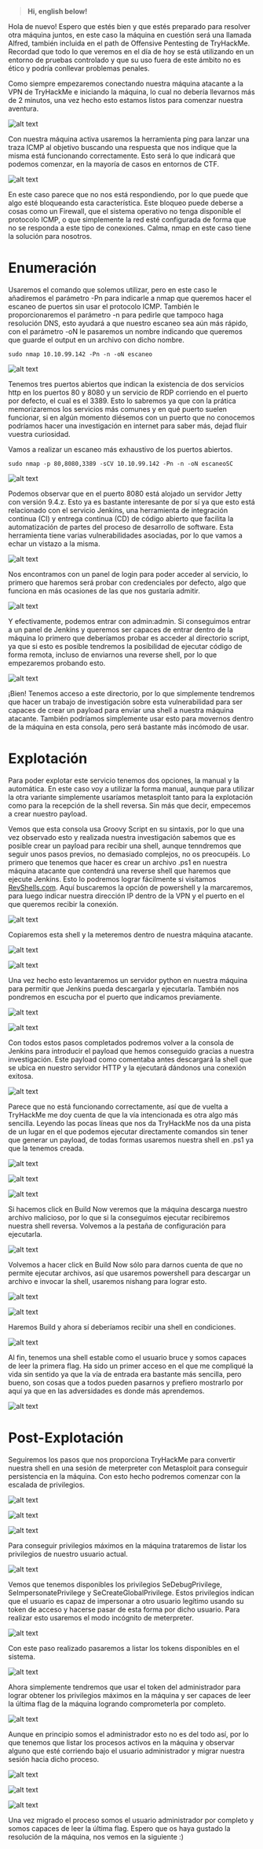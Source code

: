 
> **Hi, english below!**


Hola de nuevo! Espero que estés bien y que estés preparado para resolver otra máquina juntos, en este caso la máquina en cuestión será una llamada Alfred, también incluida en el path de Offensive Pentesting de TryHackMe. Recordad que todo lo que veremos en el día de hoy se está utilizando en un entorno de pruebas controlado y que su uso fuera de este ámbito no es ético y podría conllevar problemas penales.


Como siempre empezaremos conectando nuestra máquina atacante a la VPN de TryHackMe e iniciando la máquina, lo cual no debería llevarnos más de 2 minutos, una vez hecho esto estamos listos para comenzar nuestra aventura.


![alt text](image.png)


Con nuestra máquina activa usaremos la herramienta ping para lanzar una traza ICMP al objetivo buscando una respuesta que nos indique que la misma está funcionando correctamente. Esto será lo que indicará que podemos comenzar, en la mayoría de casos en entornos de CTF.


![alt text](image-1.png)


En este caso parece que no nos está respondiendo, por lo que puede que algo esté bloqueando esta característica. Este bloqueo puede deberse a cosas como un Firewall, que el sistema operativo no tenga disponible el protocolo ICMP, o que simplemente la red esté configurada de forma que no se responda a este tipo de conexiones. Calma, nmap en este caso tiene la solución para nosotros.


# Enumeración


Usaremos el comando que solemos utilizar, pero en este caso le añadiremos el parámetro -Pn para indicarle a nmap que queremos hacer el escaneo de puertos sin usar el protocolo ICMP. También le proporcionaremos el parámetro -n para pedirle que tampoco haga resolución DNS, esto ayudará a que nuestro escaneo sea aún más rápido, con el parámetro -oN le pasaremos un nombre indicando que queremos que guarde el output en un archivo con dicho nombre. 


``` sudo nmap 10.10.99.142 -Pn -n -oN escaneo  ```


![alt text](image-2.png)


Tenemos tres puertos abiertos que indican la existencia de dos servicios http en los puertos 80 y 8080 y un servicio de RDP corriendo en el puerto por defecto, el cual es el 3389. Esto lo sabremos ya que con la prática memorizaremos los servicios más comunes y en qué puerto suelen funcionar, si en algún momento diésemos con un puerto que no conocemos podríamos hacer una investigación en internet para saber más, dejad fluir vuestra curiosidad.


Vamos a realizar un escaneo más exhaustivo de los puertos abiertos.


``` sudo nmap -p 80,8080,3389 -sCV 10.10.99.142 -Pn -n -oN escaneoSC ```


![alt text](image-3.png)


Podemos observar que en el puerto 8080 está alojado un servidor Jetty con versión 9.4.z. Esto ya es bastante interesante de por sí ya que esto está relacionado con el servicio Jenkins, una herramienta de integración continua (CI) y entrega continua (CD) de código abierto que facilita la automatización de partes del proceso de desarrollo de software. Esta herramienta tiene varias vulnerabilidades asociadas, por lo que vamos a echar un vistazo a la misma.


![alt text](image-4.png)


Nos encontramos con un panel de login para poder acceder al servicio, lo primero que haremos será probar con credenciales por defecto, algo que funciona en más ocasiones de las que nos gustaría admitir.


![alt text](image-5.png)


Y efectivamente, podemos entrar con admin:admin. Si conseguimos entrar a un panel de Jenkins y queremos ser capaces de entrar dentro de la máquina lo primero que deberíamos probar es acceder al directorio script, ya que si esto es posible tendremos la posibilidad de ejecutar código de forma remota, incluso de enviarnos una reverse shell, por lo que empezaremos probando esto.


![alt text](image-6.png)


¡Bien! Tenemos acceso a este directorio, por lo que simplemente tendremos que hacer un trabajo de investigación sobre esta vulnerabilidad para ser capaces de crear un payload para enviar una shell a nuestra máquina atacante. También podríamos simplemente usar esto para movernos dentro de la máquina en esta consola, pero será bastante más incómodo de usar. 


# Explotación


Para poder explotar este servicio tenemos dos opciones, la manual y la automática. En este caso voy a utilizar la forma manual, aunque para utilizar la otra variante simplemente usaríamos metasploit tanto para la explotación como para la recepción de la shell reversa. Sin más que decir, empecemos a crear nuestro payload.


Vemos que esta consola usa Groovy Script en su sintaxis, por lo que una vez observado esto y realizada nuestra investigación sabemos que es posible crear un payload para recibir una shell, aunque tenndremos que seguir unos pasos previos, no demasiado complejos, no os preocupéis. Lo primero que tenemos que hacer es crear un archivo .ps1 en nuestra máquina atacante que contendrá una reverse shell que haremos que ejecute Jenkins.
Esto lo podremos lograr fácilmente si visitamos [RevShells.com](https://www.revshells.com/). Aquí buscaremos la opción de powershell y la marcaremos, para luego indicar nuestra dirección IP dentro de la VPN y el puerto en el que queremos recibir la conexión.


![alt text](image-7.png)


Copiaremos esta shell y la meteremos dentro de nuestra máquina atacante.


![alt text](image-8.png)


![alt text](image-9.png)


Una vez hecho esto levantaremos un servidor python en nuestra máquina para permitir que Jenkins pueda descargarla y ejecutarla. También nos pondremos en escucha por el puerto que indicamos previamente.


![alt text](image-10.png)


![alt text](image-11.png)


Con todos estos pasos completados podremos volver a la consola de Jenkins para introducir el payload que hemos conseguido gracias a nuestra investigación. Este payload como comentaba antes descargará la shell que se ubica en nuestro servidor HTTP y la ejecutará dándonos una conexión exitosa.


![alt text](image-13.png)


Parece que no está funcionando correctamente, así que de vuelta a TryHackMe me doy cuenta de que la vía intencionada es otra algo más sencilla. Leyendo las pocas líneas que nos da TryHackMe nos da una pista de un lugar en el que podemos ejecutar directamente comandos sin tener que generar un payload, de todas formas usaremos nuestra shell en .ps1 ya que la tenemos creada.


![alt text](image-14.png)


![alt text](image-15.png)


![alt text](image-16.png)


Si hacemos click en Build Now veremos que la máquina descarga nuestro archivo malicioso, por lo que si la conseguimos ejecutar recibiremos nuestra shell reversa. Volvemos a la pestaña de configuración para ejecutarla.


![alt text](image-17.png)


Volvemos a hacer click en Build Now sólo para darnos cuenta de que no permite ejecutar archivos, así que usaremos powershell para descargar un archivo e invocar la shell, usaremos nishang para lograr esto.


![alt text](image-19.png)


![alt text](image-18.png)


Haremos Build y ahora sí deberíamos recibir una shell en condiciones.


![alt text](image-20.png)


Al fin, tenemos una shell estable como el usuario bruce y somos capaces de leer la primera flag. Ha sido un primer acceso en el que me compliqué la vida sin sentido ya que la vía de entrada era bastante más sencilla, pero bueno, son cosas que a todos pueden pasarnos y prefiero mostrarlo por aquí ya que en las adversidades es donde más aprendemos.


![alt text](image-21.png)



# Post-Explotación


Seguiremos los pasos que nos proporciona TryHackMe para convertir nuestra shell en una sesión de meterpreter con Metasploit para conseguir persistencia en la máquina. Con esto hecho podremos comenzar con la escalada de privilegios.


![alt text](image-25.png)


![alt text](image-22.png)


![alt text](image-24.png)


Para conseguir privilegios máximos en la máquina trataremos de listar los privilegios de nuestro usuario actual.


![alt text](image-26.png)


Vemos que tenemos disponibles los privilegios SeDebugPrivilege, SeImpersonatePrivilege y SeCreateGlobalPrivilege. Estos privilegios indican que el usuario es capaz de impersonar a otro usuario legítimo usando su token de acceso y hacerse pasar de esta forma por dicho usuario. Para realizar esto usaremos el modo incógnito de meterpreter.


![alt text](image-27.png)


Con este paso realizado pasaremos a listar los tokens disponibles en el sistema.


![alt text](image-28.png)


Ahora simplemente tendremos que usar el token del administrador para lograr obtener los privilegios máximos en la máquina y ser capaces de leer la última flag de la máquina logrando comprometerla por completo.


![alt text](image-29.png)


Aunque en principio somos el administrador esto no es del todo así, por lo que tenemos que listar los procesos activos en la máquina y observar alguno que esté corriendo bajo el usuario administrador y migrar nuestra sesión hacia dicho proceso.


![alt text](image-30.png)


![alt text](image-31.png)


![alt text](image-32.png)


Una vez migrado el proceso somos el usuario administrador por completo y somos capaces de leer la última flag. Espero que os haya gustado la resolución de la máquina, nos vemos en la siguiente :)












